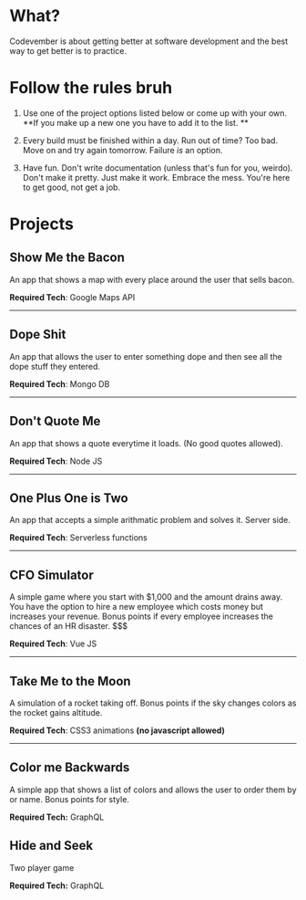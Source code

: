 # What?

Codevember is about getting better at software development and the best way to get better is to practice. 

# Follow the rules bruh

1. Use one of the project options listed below or come up with your own. **If you make up a new one you have to add it to the list. **

2. Every build must be finished within a day. Run out of time? Too bad. Move on and try again tomorrow. Failure _is_ an option.

3. Have fun. Don't write documentation (unless that's fun for you, weirdo). Don't make it pretty. Just make it work. Embrace the mess. You're here to get good, not get a job.


# Projects

## Show Me the Bacon
An app that shows a map with every place around the user that sells bacon. 

**Required Tech**: Google Maps API
<hr />

## Dope Shit
An app that allows the user to enter something dope and then see all the dope stuff they entered. 

**Required Tech**: Mongo DB
<hr />

## Don't Quote Me
An app that shows a quote everytime it loads. (No good quotes allowed).

**Required Tech**: Node JS
<hr />


## One Plus One is Two
 An app that accepts a simple arithmatic problem and solves it. Server side.

**Required Tech**: Serverless functions
<hr />

## CFO Simulator
A simple game where you start with $1,000 and the amount  drains away. You have the option to hire a new employee which costs money but increases your revenue. Bonus points if every employee increases the chances of an HR disaster. $$$

**Required Tech**: Vue JS
<hr />

## Take Me to the Moon
A simulation of a rocket taking off. Bonus points if the sky changes colors as the rocket gains altitude.

**Required Tech**: CSS3 animations **(no javascript allowed)**
<hr />

## Color me Backwards
A simple app that shows a list of colors and allows the user to order them by or name. Bonus points for style.

**Required Tech:** GraphQL

## Hide and Seek
Two player game 

**Required Tech:** GraphQL



